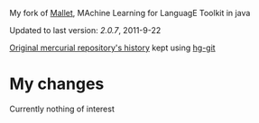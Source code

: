 My fork of [Mallet](http://mallet.cs.umass.edu/index.php), MAchine Learning for LanguagE Toolkit in java

Updated to last version: *2.0.7*, 2011-9-22

[Original mercurial repository's history](http://hg-iesl.cs.umass.edu/hg/mallet) kept using [hg-git](http://hg-git.github.com/)


# My changes

Currently nothing of interest